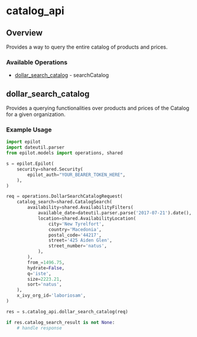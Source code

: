 # catalog_api

## Overview

Provides a way to query the entire catalog of products and prices.


### Available Operations

* [dollar_search_catalog](#dollar_search_catalog) - searchCatalog

## dollar_search_catalog

Provides a querying functionalities over products and prices of the Catalog for a given organization.

### Example Usage

```python
import epilot
import dateutil.parser
from epilot.models import operations, shared

s = epilot.Epilot(
    security=shared.Security(
        epilot_auth="YOUR_BEARER_TOKEN_HERE",
    ),
)

req = operations.DollarSearchCatalogRequest(
    catalog_search=shared.CatalogSearch(
        availability=shared.AvailabilityFilters(
            available_date=dateutil.parser.parse('2017-07-21').date(),
            location=shared.AvailabilityLocation(
                city='New Tyrelfort',
                country='Macedonia',
                postal_code='44217',
                street='425 Aiden Glen',
                street_number='natus',
            ),
        ),
        from_=1496.75,
        hydrate=False,
        q='iste',
        size=2223.21,
        sort='natus',
    ),
    x_ivy_org_id='laboriosam',
)

res = s.catalog_api.dollar_search_catalog(req)

if res.catalog_search_result is not None:
    # handle response
```
